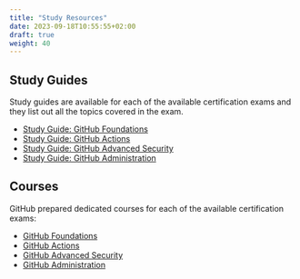 ```yaml
---
title: "Study Resources"
date: 2023-09-18T10:55:55+02:00
draft: true
weight: 40
---
```



## Study Guides
Study guides are available for each of the available certification exams and they list out all the topics covered in the exam.
- [Study Guide: GitHub Foundations](https://assets.ctfassets.net/wfutmusr1t3h/1kmMx7AwI4qH8yIZgOmQlP/4e60030cc6c76688698652e830ea2a48/github-foundations-exam-study-guide.pdf)
- [Study Guide: GitHub Actions](https://assets.ctfassets.net/wfutmusr1t3h/2mMJ6nECbUAdiQMTObbPw6/4b66f25661e8aadcb4db984a95071682/github-actions-exam-preparation-study-guide.pdf)
- [Study Guide: GitHub Advanced Security](https://assets.ctfassets.net/wfutmusr1t3h/4WQrNeENScZlISZKdknVbK/88e6b744c8591f71efef6308483daa4f/github-advanced-security-exam-preparation-study-guide__1_.pdf)
- [Study Guide: GitHub Administration](https://assets.ctfassets.net/wfutmusr1t3h/5zTfUfFWQknwoUVA1SAw0o/5e1498f30d64825d94e01cec7dac90fe/github-administration-exam-preparation-study-guide.pdf)

## Courses

GitHub prepared dedicated courses for each of the available certification exams:
- [GitHub Foundations](https://learn.microsoft.com/en-us/collections/o1njfe825p602p)
- [GitHub Actions](https://learn.microsoft.com/en-us/collections/n5p4a5z7keznp5)
- [GitHub Advanced Security](https://learn.microsoft.com/en-us/collections/rqymc6yw8q5rey)
- [GitHub Administration](https://learn.microsoft.com/en-us/collections/mom7u1gzjdxw03)
